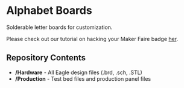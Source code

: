 Alphabet Boards
===============

Solderable letter boards for customization. 
 
Please check out our tutorial on hacking your Maker Faire badge
[her](https://learn.sparkfun.com/tutorials/hacking-your-maker-faire-badge).


Repository Contents
-------------------

* **/Hardware** - All Eagle design files (.brd, .sch, .STL)
* **/Production** - Test bed files and production panel files
